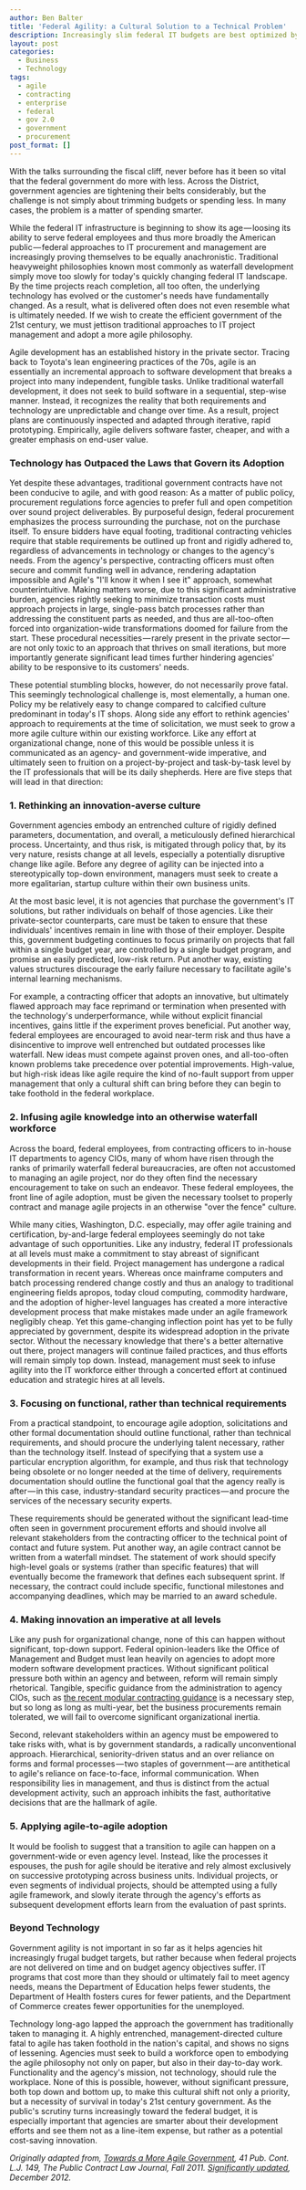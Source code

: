 ```yaml
---
author: Ben Balter
title: 'Federal Agility: a Cultural Solution to a Technical Problem'
description: Increasingly slim federal IT budgets are best optimized by a concerted effort at realigning organization values around more agile approaches to software development
layout: post
categories:
  - Business
  - Technology
tags:
  - agile
  - contracting
  - enterprise
  - federal
  - gov 2.0
  - government
  - procurement
post_format: []
---
```


With the talks surrounding the fiscal cliff, never before has it been so vital that the federal government do more with less. Across the District, government agencies are tightening their belts considerably, but the challenge is not simply about trimming budgets or spending less. In many cases, the problem is a matter of spending smarter.

While the federal IT infrastructure is beginning to show its age — loosing its ability to serve federal employees and thus more broadly the American public — federal approaches to IT procurement and management are increasingly proving themselves to be equally anachronistic. Traditional heavyweight philosophies known most commonly as waterfall development simply move too slowly for today's quickly changing federal IT landscape. By the time projects reach completion, all too often, the underlying technology has evolved or the customer's needs have fundamentally changed. As a result, what is delivered often does not even resemble what is ultimately needed. If we wish to create the efficient government of the 21st century, we must jettison traditional approaches to IT project management and adopt a more agile philosophy.

Agile development has an established history in the private sector. Tracing back to Toyota's lean engineering practices of the 70s, agile is an essentially an incremental approach to software development that breaks a project into many independent, fungible tasks. Unlike traditional waterfall development, it does not seek to build software in a sequential, step-wise manner. Instead, it recognizes the reality that both requirements and technology are unpredictable and change over time. As a result, project plans are continuously inspected and adapted through iterative, rapid prototyping. Empirically, agile delivers software faster, cheaper, and with a greater emphasis on end-user value. 

### Technology has Outpaced the Laws that Govern its Adoption

Yet despite these advantages, traditional government contracts have not been conducive to agile, and with good reason: As a matter of public policy, procurement regulations force agencies to prefer full and open competition over sound project deliverables. By purposeful design, federal procurement emphasizes the process surrounding the purchase, not on the purchase itself. To ensure bidders have equal footing, traditional contracting vehicles require that stable requirements be outlined up front and rigidly adhered to, regardless of advancements in technology or changes to the agency's needs. From the agency's perspective, contracting officers must often secure and commit funding well in advance, rendering adaptation impossible and Agile's "I'll know it when I see it" approach, somewhat counterintuitive. Making matters worse, due to this significant administrative burden, agencies rightly seeking to minimize transaction costs must approach projects in large, single-pass batch processes rather than addressing the constituent parts as needed, and thus are all-too-often forced into organization-wide transformations doomed for failure from the start. These procedural necessities — rarely present in the private sector — are not only toxic to an approach that thrives on small iterations, but more importantly generate significant lead times further hindering agencies' ability to be responsive to its customers' needs.

These potential stumbling blocks, however, do not necessarily prove fatal. This seemingly technological challenge is, most elementally, a human one. Policy my be relatively easy to change compared to calcified culture predominant in today's IT shops. Along side any effort to rethink agencies' approach to requirements at the time of solicitation, we must seek to grow a more agile culture within our existing workforce. Like any effort at organizational change, none of this would be possible unless it is communicated as an agency- and government-wide imperative, and ultimately seen to fruition on a project-by-project and task-by-task level by the IT professionals that will be its daily shepherds. Here are five steps that will lead in that direction: 

### 1. Rethinking an innovation-averse culture

Government agencies embody an entrenched culture of rigidly defined parameters, documentation, and overall, a meticulously defined hierarchical process. Uncertainty, and thus risk, is mitigated through policy that, by its very nature, resists change at all levels, especially a potentially disruptive change like agile. Before any degree of agility can be injected into a stereotypically top-down environment, managers must seek to create a more egalitarian, startup culture within their own business units.

At the most basic level, it is not agencies that purchase the government's IT solutions, but rather individuals on behalf of those agencies. Like their private-sector counterparts, care must be taken to ensure that these individuals' incentives remain in line with those of their employer. Despite this, government budgeting continues to focus primarily on projects that fall within a single budget year, are controlled by a single budget program, and promise an easily predicted, low-risk return. Put another way, existing values structures discourage the early failure necessary to facilitate agile's internal learning mechanisms.

For example, a contracting officer that adopts an innovative, but ultimately flawed approach may face reprimand or termination when presented with the technology's underperformance, while without explicit financial incentives, gains little if the experiment proves beneficial. Put another way, federal employees are encouraged to avoid near-term risk and thus have a disincentive to improve well entrenched but outdated processes like waterfall. New ideas must compete against proven ones, and all-too-often known problems take precedence over potential improvements. High-value, but high-risk ideas like agile require the kind of no-fault support from upper management that only a cultural shift can bring before they can begin to take foothold in the federal workplace.

### 2. Infusing agile knowledge into an otherwise waterfall workforce

Across the board, federal employees, from contracting officers to in-house IT departments to agency CIOs, many of whom have risen through the ranks of primarily waterfall federal bureaucracies, are often not accustomed to managing an agile project, nor do they often find the necessary encouragement to take on such an endeavor. These federal employees, the front line of agile adoption, must be given the necessary toolset to properly contract and manage agile projects in an otherwise "over the fence" culture.

While many cities, Washington, D.C. especially, may offer agile training and certification, by-and-large federal employees seemingly do not take advantage of such opportunities. Like any industry, federal IT professionals at all levels must make a commitment to stay abreast of significant developments in their field. Project management has undergone a radical transformation in recent years. Whereas once mainframe computers and batch processing rendered change costly and thus an analogy to traditional engineering fields apropos, today cloud computing, commodity hardware, and the adoption of higher-level languages has created a more interactive development process that make mistakes made under an agile framework negligibly cheap. Yet this game-changing inflection point has yet to be fully appreciated by government, despite its widespread adoption in the private sector. Without the necessary knowledge that there's a better alternative out there, project managers will continue failed practices, and thus efforts will remain simply top down. Instead, management must seek to infuse agility into the IT workforce either through a concerted effort at continued education and strategic hires at all levels.

### 3. Focusing on functional, rather than technical requirements

From a practical standpoint, to encourage agile adoption, solicitations and other formal documentation should outline functional, rather than technical requirements, and should procure the underlying talent necessary, rather than the technology itself. Instead of specifying that a system use a particular encryption algorithm, for example, and thus risk that technology being obsolete or no longer needed at the time of delivery, requirements documentation should outline the functional goal that the agency really is after — in this case, industry-standard security practices — and procure the services of the necessary security experts. 

These requirements should be generated without the significant lead-time often seen in government procurement efforts and should involve all relevant stakeholders from the contracting officer to the technical point of contact and future system. Put another way, an agile contract cannot be written from a waterfall mindset. The statement of work should specify high-level goals or systems (rather than specific features) that will eventually become the framework that defines each subsequent sprint. If necessary, the contract could include specific, functional milestones and accompanying deadlines, which may be married to an award schedule.

### 4. Making innovation an imperative at all levels

Like any push for organizational change, none of this can happen without significant, top-down support. Federal opinion-leaders like the Office of Management and Budget must lean heavily on agencies to adopt more modern software development practices. Without significant political pressure both within an agency and between, reform will remain simply rhetorical. Tangible, specific guidance from the administration to agency CIOs, such as [the recent modular contracting guidance](http://www.whitehouse.gov/sites/default/files/omb/procurement/guidance/modular-approaches-for-information-technology.pdf) is a necessary step, but so long as long as multi-year, bet the business procurements remain tolerated, we will fail to overcome significant organizational inertia.

Second, relevant stakeholders within an agency must be empowered to take risks with, what is by government standards, a radically unconventional approach. Hierarchical, seniority-driven status and an over reliance on forms and formal processes — two staples of government — are antithetical to agile's reliance on face-to-face, informal communication. When responsibility lies in management, and thus is distinct from the actual development activity, such an approach inhibits the fast, authoritative decisions that are the hallmark of agile.

### 5. Applying agile-to-agile adoption

It would be foolish to suggest that a transition to agile can happen on a government-wide or even agency level. Instead, like the processes it espouses, the push for agile should be iterative and rely almost exclusively on successive prototyping across business units. Individual projects, or even segments of individual projects, should be attempted using a fully agile framework, and slowly iterate through the agency's efforts as subsequent development efforts learn from the evaluation of past sprints.

### Beyond Technology

Government agility is not important in so far as it helps agencies hit increasingly frugal budget targets, but rather because when federal projects are not delivered on time and on budget agency objectives suffer. IT programs that cost more than they should or ultimately fail to meet agency needs, means the Department of Education helps fewer students, the Department of Health fosters cures for fewer patients, and the Department of Commerce creates fewer opportunities for the unemployed.

Technology long-ago lapped the approach the government has traditionally taken to managing it. A highly entrenched, management-directed culture fatal to agile has taken foothold in the nation's capital, and shows no signs of lessening. Agencies must seek to build a workforce open to embodying the agile philosophy not only on paper, but also in their day-to-day work. Functionality and the agency's mission, not technology, should rule the workplace. None of this is possible, however, without significant pressure, both top down and bottom up, to make this cultural shift not only a priority, but a necessity of survival in today's 21st century government. As the public's scrutiny turns increasingly toward the federal budget, it is especially important that agencies are smarter about their development efforts and see them not as a line-item expense, but rather as a potential cost-saving innovation.

*Originally adapted from, [Towards a More Agile Government](http://ben.balter.com/2011/11/29/towards-a-more-agile-government/), 41 Pub. Cont. L.J. 149, The Public Contract Law Journal, Fall 2011. [Significantly updated](https://github.com/benbalter/benbalter.github.com/commit/b6f7f7a623c5cca51b0c5fa8bc16aa758e0ee4ab), December 2012.*
